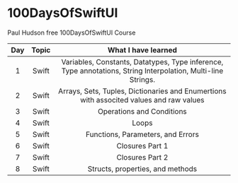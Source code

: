 # 100DaysOfSwiftUI
Paul Hudson free 100DaysOfSwiftUI Course

| Day | Topic | What I have learned | 
| :---: | :---:| :---:|
| 1 | Swift | Variables, Constants, Datatypes, Type inference, Type annotations, String Interpolation, Multi-line Strings.|
| 2 | Swift | Arrays, Sets, Tuples, Dictionaries and Enumertions with associted values and raw values|
| 3 | Swift | Operations and Conditions|
| 4 | Swift | Loops |
| 5 | Swift |Functions, Parameters, and Errors|
| 6 | Swift |Closures Part 1|
| 7 | Swift |Closures Part 2|
| 8 | Swift | Structs, properties, and methods|